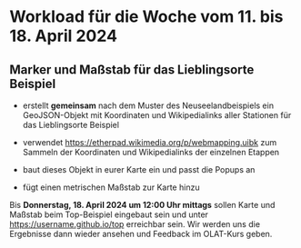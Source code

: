 # Workload für die Woche vom 11. bis 18. April 2024

## Marker und Maßstab für das Lieblingsorte Beispiel

- erstellt **gemeinsam** nach dem Muster des Neuseelandbeispiels ein GeoJSON-Objekt mit Koordinaten und Wikipedialinks aller Stationen für das Lieblingsorte Beispiel

- verwendet <https://etherpad.wikimedia.org/p/webmapping.uibk> zum Sammeln der Koordinaten und Wikipedialinks der einzelnen Etappen

- baut dieses Objekt in eurer Karte ein und passt die Popups an

- fügt einen metrischen Maßstab zur Karte hinzu

Bis **Donnerstag, 18. April 2024 um 12:00 Uhr mittags** sollen Karte und Maßstab beim Top-Beispiel eingebaut sein und unter <https://username.github.io/top> erreichbar sein. Wir werden uns die Ergebnisse dann wieder ansehen und Feedback im OLAT-Kurs geben.

